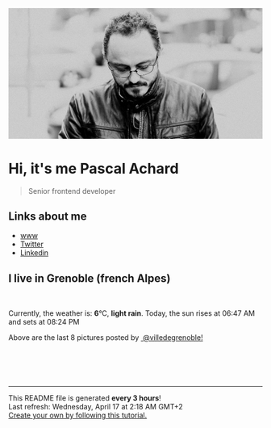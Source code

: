 ![Pascal Achard](./images/photo-pascal-achard.jpg)
# Hi, it's me Pascal Achard
> Senior frontend developer

## Links about me
- [www](https://www.pascal-achard.com)
- [Twitter](https://twitter.com/botmaster)
- [Linkedin](http://www.linkedin.com/in/pascal-achard)


## I live in Grenoble (french Alpes)
<img src="https://openweathermap.org/img/wn/10n@2x.png" alt="">

Currently, the weather is: **6**°C, **light rain**.
Today, the sun rises at 06:47 AM and sets at 08:24 PM

Above are the last 8 pictures posted by <a href="https://www.instagram.com/villedegrenoble/" target="_blank"><img alt="" src="https://upload.wikimedia.org/wikipedia/commons/thumb/e/e7/Instagram_logo_2016.svg/1024px-Instagram_logo_2016.svg.png" width="20"/> @villedegrenoble!</a>

<p style="display: flex; flex-wrap: wrap; gap: 20px;">
        <img src="https://cdn1.picuki.com/hosted-by-instagram/q/0exhNuNYnjBGZDHIdN5WmL9I2Pk2GAlRNecaS7j0nyZiNxIsbHWB58ltwdGn%7C%7CDh7IAhgASuRYztj44grUlhYDD1+P0zeSrCKRD5d6q+bVubN0Dxh8J9mnbkwLXwfZH6n9MApUAmYdTUdHOlPHL%7C%7Clo79UvOa0LGFq8zCXW%7C%7CdEnGZK55f0Z7F9mt9wuuS4jkja45BsLTNZ5momNkgl7NvWvTVeEaW+NMB166d1RbMCxMkA%7C%7C6nRlSaHEmw+Jj8uRnagtIj+kOYA2Aj+bjsc2UqRT4csDk5IsHao7z13t4gj1aSNBdxuiekakIH2bSAEXG428Fk71p26qCDMa2is4EhX2j3+2J7hXOQL97jUJumzT%7C%7CL+4TvhO57qIe5iWj9cJLmFdxGObfa1BZ8Uw81AFKUeh2GU9iKKJ6rB+hFcAi1arCyHIpB4cval45ar9HHXs22Mugw+vP2fcYJ0y1F04PqKrwl+JCqQV5xqaGLyn28sEeFTeLqVxpyHPrwU.jpeg" alt="" width="200"/>
        <img src="https://cdn1.picuki.com/hosted-by-instagram/q/0exhNuNYnjBGZDHIdN5WmL9I2Pk2GAlRNecaS7j0nyZiNxIsbHWB58ltwdGn%7C%7CDh7IAhgASuRYztj44gpWF1TAz1yPUbYTrKBTj9S7aqRXezN1TJj85RlkL42KXweZH6q%7C%7C8ckUwmYdSgIGaYDG7uo%7C%7CesJ+fLrcjMFpC2XNLYT9zJBpY6uSKVKz8B1pJ2Jg3Tt%7C%7C9k4Ki5e82wzJURmpNHNpW5HDbr2PM86o6N0QrlChMIRrdDgmBq7EHl3Kj4rUQ+RubTOl+1ehAvGfmch+Hi+eKIaLRoq0Eavm1A0toFzqaqTZY49ztwZkIH2CmUEXTE86kEon5zgx3PySWaNy3Z49i3L05i5XvEPsMDPBuCye9fnyHSYd52OBKp1eC42CtraB0boBuODAI5Wk9YZSqoe8QfhpUCCerPLzxp1WW1I0GHfWg==.jpeg" alt="" width="200"/>
        <img src="https://cdn1.picuki.com/hosted-by-instagram/q/0exhNuNYnjBGZDHIdN5WmL9I2Pk2GAlRNecaS7j0nyZiNxIsbHWB58ltwdev%7C%7CDlyKw1oASyLeDxl7Y0sVllVZFV%7C%7COUPcTbKMTzxX6aWbXICl0DNi8Z9lnLo3LnEebHGm9MsrOzjYMTIfQeoEH%7C%7Cb2rOgJ+OXmaDQbrjeQZdsW2yIfu9OjZ6ckn64ztPbXmB2xu8IOKj51+n98LUc7ttzduDsHEvL8JcEg6PA5QLkNxMEH6Ovg1Su9BSsVdW1BFDGL59qRyag8iyDXez07pnKjCo8qEG0uuUe4lhRltLgNrbXkMYlghN8XgPHUHHEmfk1KhlJtk5bgwG6YLmmu4EBTwGjW%7C%7Cbi0a6MLvLigC8eaBvbjy3DudJDGOqFhRFUrLev7chqPBLDlI4YL2IgCH%7C%7CtMgBPgtgm1KeCk4zJ3JgIf0WSFOMJcWvKZ7fmi0XHU2xKIiCoEmdmfSbBExAd668+l%7C%7CRF2ainjJOkJNDGLjwZwRvgSVZyOoZDXVPtLTE5fPNpG%7C%7Cjc=.jpeg" alt="" width="200"/>
        <img src="https://cdn1.picuki.com/hosted-by-instagram/q/0exhNuNYnjBGZDHIdN5WmL9I2Pk2GAlRNucaS7j0nyZiNxIsbHWB58ltwdev%7C%7CDlyKw1oASyLeDxl7YsrVFRUZFV%7C%7CNUXWQLSOSjxW6qqaXYCk0Dxi%7C%7CJBgnLY1K3cXbH+s8cQkOzjYMTIfQeoEH%7C%7Cbx7a8Koru5A2MGo1zRMrBC0GAG4fy3UPI7mslm3ayEv0Pxto0%7C%7CNylL9XkgKQcursrV%7C%7CndYEvL+M4Byp6JzSPkCj9ND1OHtpCa5BTB7Kzc4KD6chYTJnLMq3Qm8cGxo+Ve%7C%7CVIg5e2UqmUyT8RM1v9EPp7TzN916+N8ZkIGRT2UFAjsm8lJnl6u+liDFbV+i2loP7nr+kp2FX+YJkpahCteeTfbjyzbtSrKOOrwJDl5KU9iYARLfI%7C%7CfhSp0fmYMSTKhx9liU4i6yJv3V9z8mCjdzpjbcBZslae2Y0Yyq8WPKswu6kisLoPaoTLxZ9wkM5YOC7FstLy6SIO5pa3Lp11MdAddELObKzcuAPQ==.jpeg" alt="" width="200"/>
        <img src="https://cdn1.picuki.com/hosted-by-instagram/q/0exhNuNYnjBGZDHIdN5WmL9I2Pk2GAlRNecaS7j0nyZiNxIsbHWB58ltwdGn%7C%7CDh7IAhgASuRYztj44kiUVRXCT1yNUfcSbCBSzZW6qqdU+vN2zBi95ZjnLYzLHQWYXSv8MIoVwmYdSgIGaYDG7uo%7C%7CesJ%7C%7CPnucjcFrjOMNbRKmDdttdCwFahlza4lsfe4kx2xu5xncG114WNxahlw5OLUqQUCSKn5PN1gpKZlR7pCjMsS5Lujymu+H2xkfWx9Ez7RtI7V2dENhhzrdSFlqjH1AZY1LHMRiVbmsB8ThdU5qd22NaxM26oWifPYdCACW2E2hjtfwZftgAHsSUGImUBRwT2Ej+b3ffZ79sXPBPW8QI%7C%7Cb+DfYN4LkEZdPDyI2GvnwbFPYJseiVstpooEWGNd%7C%7C9kjtyjywcuaj21V+AWgc1WbbKsonFbuiyqyb4X7U32WM81Jvxg==.jpeg" alt="" width="200"/>
        <img src="https://cdn1.picuki.com/hosted-by-instagram/q/0exhNuNYnjBGZDHIdN5WmL9I2Pk2GAlRNecaS7j0nyZiNxIsbHWB58ltwdev%7C%7CDlyKw1oASyLeDxl7Y0sUl5VZFV%7C%7COUPdTLOPSjlT7K2dXICl1zJu8ZFhnboxKHEaZnGn9MAlOzjYMTIfQeoEH%7C%7Cbx7a8Koru5A2MGo1zRMrBC0GAG4fy3UPI7mslm3ayEv0Pxto0%7C%7CNylL9XkgKQcursrV%7C%7CndbEvL+M4Byp6JzSPkCj9ND1OHtpCa5BTB7Kzg4KD6chYTJnLMBhjG7JRkS3W2pSIg5e2ULr1a98RM1v9EPp7TzN916+N8ZkIGRT2UFAjsm8lJnl6u+liDFbV+i2loP7nr+kp2VQ68LvKygCOmaAPXj5XPtWrbJO5oJDl5KU9iYARLfI%7C%7CfhSp0fmYMSTKhx9liXoxKnUb%7C%7Ca8hsoMj8TsyyOIrVdd8Ki57%7C%7C003udpTXXqykOhYGxXopU+2x4w4OC7FstLy6SI5Bpb3Lp11MdAddELObKzcuAPQ==.jpeg" alt="" width="200"/>
        <img src="https://cdn1.picuki.com/hosted-by-instagram/q/0exhNuNYnjBGZDHIdN5WmL9I2Pk2GAlRNucaS7j0nyZiNxIsbHWB58ltwdGn%7C%7CDh7IAhgASuRYztj4I8rUVRWCz1+OUfeSryATzhV66WbV+3N1jxj9pdgl7Y0KHYbZneu%7C%7C8ovVgmYdSgIGaYDG7uo%7C%7CesJ+fLrcjMFpC2XNLYT9zJBpY6uSKVKz8B1pJ2Jg3Tt%7C%7C9k4Ki5e82wzJURmpNHNpW5HDrr2PM86o6N0QrlChMIRrdDgmBq7EHl3Kj4uUQ+RubTOl+1e0HTBXmY16lCjRK4aLRtTgEGplFA0toFzqaqTZY49ztwZkIH2CmUEXTE86kEon5zgx3PySWaI8mdL0FTj+oyffuY%7C%7CsZrKLfqYQP3G4ArReI7mDOsfWCkMC87AfnbWE9akJo5Wk9YZSqoe833jpECCerPLzxp1WW1I0GHfWg==.jpeg" alt="" width="200"/>
        <img src="https://cdn1.picuki.com/hosted-by-instagram/q/0exhNuNYnjBGZDHIdN5WmL9I2Pk2GAlRNecaS7j0nyZiNxIsbHWB58ltwdev%7C%7CDlyKw1oASyLeDxj4o8jUlxUZFV+OEPeT7aJSzhT7a2ZUICk1DVk8J5kkrk3JH0dYn6p9cQvOzjYMTIfQeoEH%7C%7Cbx7a8Koru5A2MGo1zRMrBC0GAG4fy3UPI7mslm3ayEv0Pxto0%7C%7CNylL9XkgKQcursrV%7C%7CndbEvL+M4Byp6JzSPkCj9ND1OHtpCa5BTB7Kzg4KD6chYTJnLMXlBbxUD8R8FX+F4g5eWtHkHu68RM1v9EPp7TzN916+N8ZkIGRT2UFAjsm8lJnl6u+liDFbV+i2loP7nr+kp67eeQIkqSkCse0TPbj9TbvSrrJOrwJDl5KU9iYARLfI%7C%7CfhSp0fmYMSTKhx9liX8yiOJ7rx9zVZMRBet2e8H8AnS6q89%7C%7CeC9mWFiGu2jzc+hc2RXb8EmQtfw4OC7FstLy6SIJwebnLp11MdAddELObKzcuAPQ==.jpeg" alt="" width="200"/>
</p>

------------
<p>This README file is generated <b>every 3 hours</b>!
    <br />Last refresh: Wednesday, April 17 at 2:18 AM GMT+2
    <br /><a href="https://medium.com/@th.guibert/how-to-create-a-self-updating-readme-md-for-your-github-profile-f8b05744ca91">Create your own by following this tutorial.</a>
</p>
<p><a href="https://github.com/botmaster/botmaster/actions/workflows/main.yaml"><img alt="" src="https://github.com/botmaster/botmaster/actions/workflows/main.yaml/badge.svg" /></a></p>

